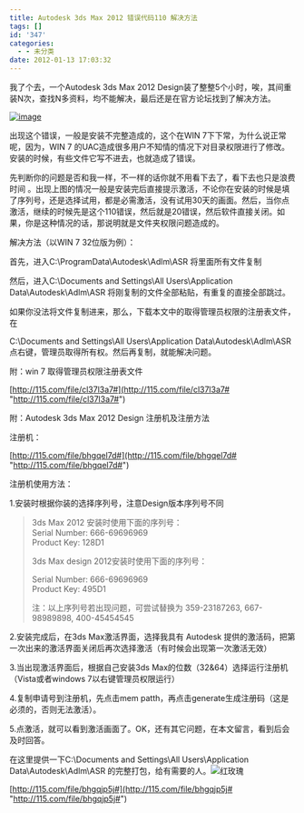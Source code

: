 ```yaml
---
title: Autodesk 3ds Max 2012 错误代码110 解决方法
tags: []
id: '347'
categories:
  - - 未分类
date: 2012-01-13 17:03:32
---
```


我了个去，一个Autodesk 3ds Max 2012 Design装了整整5个小时，唉，其间重装N次，查找N多资料，均不能解决，最后还是在官方论坛找到了解决方法。

[![image](http://www.gcsee.com/wp-content/uploads/2012/01/image_thumb3.png "image")](http://www.gcsee.com/wp-content/uploads/2012/01/image3.png)

出现这个错误，一般是安装不完整造成的，这个在WIN 7下下常，为什么说正常呢，因为，WIN 7 的UAC造成很多用户不知情的情况下对目录权限进行了修改。安装的时候，有些文件它写不进去，也就造成了错误。

先判断你的问题是否和我一样，不一样的话你就不用看下去了，看下去也只是浪费时间 。出现上图的情况一般是安装完后直接提示激活，不论你在安装的时候是填了序列号，还是选择试用，都是必需激活，没有试用30天的画面。然后，当你点激活，继续的时候先是这个110错误，然后就是20错误，然后软件直接关闭。如果，你是这种情况的话，那说明就是文件夹权限问题造成的。

解决方法（以WIN 7 32位版为例）：

首先，进入C:\\ProgramData\\Autodesk\\Adlm\\ASR 将里面所有文件复制

然后，进入C:\\Documents and Settings\\All Users\\Application Data\\Autodesk\\Adlm\\ASR 将刚复制的文件全部粘贴，有重复的直接全部跳过。

如果你没法将文件复制进来，那么，下载本文中的取得管理员权限的注册表文件，在

C:\\Documents and Settings\\All Users\\Application Data\\Autodesk\\Adlm\\ASR  点右键，管理员取得所有权。然后再复制，就能解决问题。

附：win 7 取得管理员权限注册表文件

[http://115.com/file/cl37l3a7#](http://115.com/file/cl37l3a7# "http://115.com/file/cl37l3a7#")

附：Autodesk 3ds Max 2012 Design 注册机及注册方法

注册机：

[http://115.com/file/bhgqel7d#](http://115.com/file/bhgqel7d# "http://115.com/file/bhgqel7d#")

注册机使用方法：

1.安装时根据你装的选择序列号，注意Design版本序列号不同

> 3ds Max 2012 安装时使用下面的序列号：  
> Serial Number: 666-69696969  
> Product Key: 128D1
> 
> 3ds Max design 2012安装时使用下面的序列号：
> 
> Serial Number: 666-69696969  
> Product Key: 495D1
> 
> 注：以上序列号若出现问题，可尝试替换为 359-23187263, 667-98989898, 400-45454545

  

2.安装完成后，在3ds Max激活界面，选择我具有 Autodesk 提供的激活码，把第一次出来的激活界面关闭后再次选择激活（有时候会出现第一次激活无效）

3.当出现激活界面后，根据自己安装3ds Max的位数（32&64）选择运行注册机（Vista或者windows 7以右键管理员权限运行）

4.复制申请号到注册机，先点击mem patth，再点击generate生成注册码（这是必须的，否则无法激活）。

5.点激活，就可以看到激活画面了。OK，还有其它问题，在本文留言，看到后会及时回答。  

在这里提供一下C:\\Documents and Settings\\All Users\\Application Data\\Autodesk\\Adlm\\ASR 的完整打包，给有需要的人。![红玫瑰](http://www.gcsee.com/wp-content/uploads/2012/01/wlEmoticon-redrose.png)

[http://115.com/file/bhgqjp5j#](http://115.com/file/bhgqjp5j# "http://115.com/file/bhgqjp5j#")